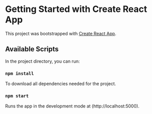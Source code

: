 # Getting Started with Create React App

This project was bootstrapped with [Create React App](https://github.com/facebook/create-react-app).

## Available Scripts

In the project directory, you can run:


### `npm install`
To download all dependencies needed for the project.

### `npm start`

Runs the app in the development mode at (http://localhost:5000).
